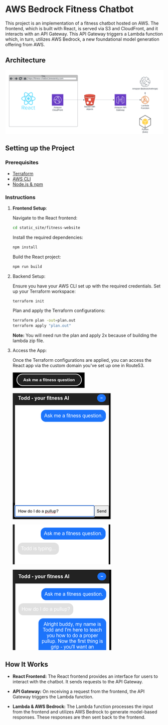 # AWS Bedrock Fitness Chatbot
This project is an implementation of a fitness chatbot hosted on AWS. The frontend, which is built with React, is served via S3 and CloudFront, and it interacts with an API Gateway. This API Gateway triggers a Lambda function which, in turn, utilizes AWS Bedrock, a new foundational model generation offering from AWS.

## Architecture
![architecture.png](images%2Farchitecture.png)

## Setting up the Project

### Prerequisites

- [Terraform](https://learn.hashicorp.com/tutorials/terraform/install-cli)
- [AWS CLI](https://aws.amazon.com/cli/)
- [Node.js & npm](https://nodejs.org/)

### Instructions

1. **Frontend Setup**:
   
   Navigate to the React frontend:
   
   ```bash
   cd static_site/fitness-website
   ```
   Install the required dependencies:

   ```bash
   npm install
   ```
   Build the React project:

   ```bash
   npm run build
   ```
2. Backend Setup:

   Ensure you have your AWS CLI set up with the required credentials. Set up your Terraform workspace:

   ```bash
   terraform init
   ```
   Plan and apply the Terraform configurations:

   ```bash
   terraform plan -out=plan.out
   terraform apply "plan.out"
   ```
   **Note:** You will need run the plan and apply 2x because of building the lambda zip file.
3. Access the App:

   Once the Terraform configurations are applied, you can access the React app via the custom domain you've set up one in Route53.

   ![chatbot0.png](images%2Fchatbot0.png)
   
   ![chatbot1.png](images%2Fchatbot1.png)
   
   ![chatbot2.png](images%2Fchatbot2.png)
   
   ![chatbot3.png](images%2Fchatbot3.png)

## How It Works
* **React Frontend:** The React frontend provides an interface for users to interact with the chatbot. It sends requests to the API Gateway.

* **API Gateway:** On receiving a request from the frontend, the API Gateway triggers the Lambda function.

* **Lambda & AWS Bedrock:** The Lambda function processes the input from the frontend and utilizes AWS Bedrock to generate model-based responses. These responses are then sent back to the frontend.